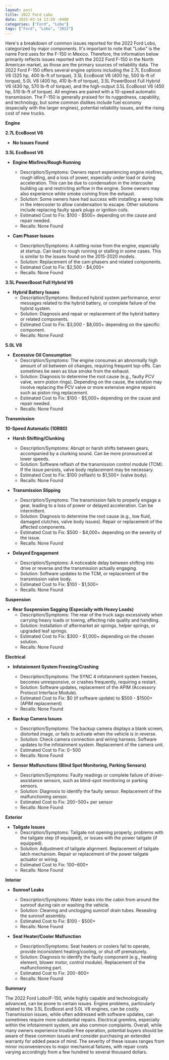 ```yaml
---
layout: post
title: 2022 Ford Lobo
date: 2025-03-14 13:59 -0400
categories: ["Ford", "Lobo"]
tags: ["Ford", "Lobo", "2022"]
---
```

Here's a breakdown of common issues reported for the 2022 Ford Lobo, categorized by major components. It's important to note that "Lobo" is the name Ford uses for the F-150 in Mexico. Therefore, the information below primarily reflects issues reported with the 2022 Ford F-150 in the North American market, as those are the primary sources of reliability data.  The 2022 Ford F-150 offers several engine options including the 2.7L EcoBoost V6 (325 hp, 400 lb-ft of torque), 3.5L EcoBoost V6 (400 hp, 500 lb-ft of torque), 5.0L V8 (400 hp, 410 lb-ft of torque), 3.5L PowerBoost Full Hybrid V6 (430 hp, 570 lb-ft of torque), and the high-output 3.5L EcoBoost V6 (450 hp, 510 lb-ft of torque).  All engines are paired with a 10-speed automatic transmission. The F-150 is generally praised for its ruggedness, capability, and technology, but some common dislikes include fuel economy (especially with the larger engines), potential reliability issues, and the rising cost of new trucks.

**Engine**

**2.7L EcoBoost V6**

*   **No Issues Found**

**3.5L EcoBoost V6**

*   **Engine Misfires/Rough Running**
    *   Description/Symptoms: Owners report experiencing engine misfires, rough idling, and a loss of power, especially under load or during acceleration. This can be due to condensation in the intercooler building up and restricting airflow in the engine. Some owners may also experience white smoke coming from the exhaust.
    *   Solution: Some owners have had success with installing a weep hole in the intercooler to allow condensation to escape. Other solutions include replacing faulty spark plugs or ignition coils.
    *   Estimated Cost to Fix: $100 - $500+ depending on the cause and repair needed.
    *   Recalls: None Found

*   **Cam Phaser Issues**
    *   Description/Symptoms: A rattling noise from the engine, especially at startup. Can lead to rough running or stalling in some cases. This is similar to the issues found on the 2015-2020 models.
    *   Solution: Replacement of the cam phasers and related components.
    *   Estimated Cost to Fix: $2,500 - $4,000+
    *   Recalls: None Found

**3.5L PowerBoost Full Hybrid V6**

*   **Hybrid Battery Issues**
    *   Description/Symptoms: Reduced hybrid system performance, error messages related to the hybrid battery, or complete failure of the hybrid system.
    *   Solution: Diagnosis and repair or replacement of the hybrid battery or related components.
    *   Estimated Cost to Fix: $3,000 - $8,000+ depending on the specific component.
    *   Recalls: None Found

**5.0L V8**

*   **Excessive Oil Consumption**
    *   Description/Symptoms: The engine consumes an abnormally high amount of oil between oil changes, requiring frequent top-offs. Can sometimes be seen as blue smoke from the exhaust.
    *   Solution:  Diagnosis to determine the root cause (e.g., faulty PCV valve, worn piston rings). Depending on the cause, the solution may involve replacing the PCV valve or more extensive engine repairs such as piston ring replacement.
    *   Estimated Cost to Fix: $100 - $5,000+ depending on the cause and repair needed.
    *   Recalls: None Found

**Transmission**

**10-Speed Automatic (10R80)**

*   **Harsh Shifting/Clunking**
    *   Description/Symptoms: Abrupt or harsh shifts between gears, accompanied by a clunking sound. Can be more pronounced at lower speeds.
    *   Solution: Software reflash of the transmission control module (TCM). If the issue persists, valve body replacement may be necessary.
    *   Estimated Cost to Fix: $100 (reflash) to $1,500+ (valve body).
    *   Recalls: None Found

*   **Transmission Slipping**
    *   Description/Symptoms: The transmission fails to properly engage a gear, leading to a loss of power or delayed acceleration. Can be intermittent.
    *   Solution: Diagnosis to determine the root cause (e.g., low fluid, damaged clutches, valve body issues). Repair or replacement of the affected components.
    *   Estimated Cost to Fix: $500 - $4,000+ depending on the severity of the issue.
    *   Recalls: None Found

*   **Delayed Engagement**
    *   Description/Symptoms: A noticeable delay between shifting into drive or reverse and the transmission actually engaging.
    *   Solution: Software updates to the TCM, or replacement of the transmission valve body.
    *   Estimated Cost to Fix: $100 - $1,500+
    *   Recalls: None Found

**Suspension**

*   **Rear Suspension Sagging (Especially with Heavy Loads)**
    *   Description/Symptoms: The rear of the truck sags excessively when carrying heavy loads or towing, affecting ride quality and handling.
    *   Solution: Installation of aftermarket air springs, helper springs, or upgraded leaf springs.
    *   Estimated Cost to Fix: $300 - $1,000+ depending on the chosen solution.
    *   Recalls: None Found

**Electrical**

*   **Infotainment System Freezing/Crashing**
    *   Description/Symptoms: The SYNC 4 infotainment system freezes, becomes unresponsive, or crashes frequently, requiring a restart.
    *   Solution: Software updates, replacement of the APIM (Accessory Protocol Interface Module).
    *   Estimated Cost to Fix: $0 (if software update) to $500 - $1500+ (APIM replacement)
    *   Recalls: None Found

*   **Backup Camera Issues**
    *   Description/Symptoms: The backup camera displays a blank screen, distorted image, or fails to activate when the vehicle is in reverse.
    *   Solution: Check camera connection and wiring harness. Software updates to the infotainment system. Replacement of the camera unit.
    *   Estimated Cost to Fix: $0-$500
    *   Recalls: None Found

*   **Sensor Malfunctions (Blind Spot Monitoring, Parking Sensors)**
    *   Description/Symptoms: Faulty readings or complete failure of driver-assistance sensors, such as blind-spot monitoring or parking sensors.
    *   Solution: Diagnosis to identify the faulty sensor. Replacement of the malfunctioning sensor.
    *   Estimated Cost to Fix: $200-$500+ per sensor
    *   Recalls: None Found

**Exterior**

*   **Tailgate Issues**
    *   Description/Symptoms: Tailgate not opening properly, problems with the tailgate step (if equipped), or issues with the power tailgate (if equipped).
    *   Solution: Adjustment of tailgate alignment. Replacement of tailgate latch mechanism. Repair or replacement of the power tailgate actuator or wiring.
    *   Estimated Cost to Fix: $100-$600+
    *   Recalls: None Found

**Interior**

*   **Sunroof Leaks**
    *   Description/Symptoms: Water leaks into the cabin from around the sunroof during rain or washing the vehicle.
    *   Solution: Cleaning and unclogging sunroof drain tubes. Resealing the sunroof assembly.
    *   Estimated Cost to Fix: $100 - $500+
    *   Recalls: None Found

*   **Seat Heater/Cooler Malfunction**
    *   Description/Symptoms: Seat heaters or coolers fail to operate, provide inconsistent heating/cooling, or shut off prematurely.
    *   Solution: Diagnosis to identify the faulty component (e.g., heating element, blower motor, control module). Replacement of the malfunctioning part.
    *   Estimated Cost to Fix: $200-$800+
    *   Recalls: None Found

**Summary**

The 2022 Ford Lobo/F-150, while highly capable and technologically advanced, can be prone to certain issues. Engine problems, particularly related to the 3.5L EcoBoost and 5.0L V8 engines, can be costly. Transmission issues, while often addressed with software updates, can sometimes require more substantial repairs. Electrical gremlins, especially within the infotainment system, are also common complaints. Overall, while many owners experience trouble-free operation, potential buyers should be aware of these common issues and consider purchasing an extended warranty for added peace of mind. The severity of these issues ranges from minor inconveniences to major mechanical failures, with repair costs varying accordingly from a few hundred to several thousand dollars.

